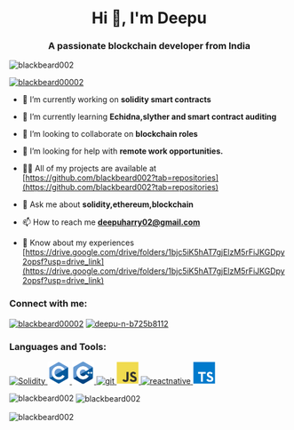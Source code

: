 <h1 align="center">Hi 👋, I'm Deepu</h1>
<h3 align="center">A passionate blockchain developer from India</h3>

<p align="left"> <img src="https://komarev.com/ghpvc/?username=blackbeard002&label=Profile%20views&color=0e75b6&style=flat" alt="blackbeard002" /> </p>

<p align="left"> <a href="https://twitter.com/blackbeard00002" target="blank"><img src="https://img.shields.io/twitter/follow/blackbeard00002?logo=twitter&style=for-the-badge" alt="blackbeard00002" /></a> </p>

- 🔭 I’m currently working on **solidity smart contracts**

- 🌱 I’m currently learning **Echidna,slyther and smart contract auditing**

- 👯 I’m looking to collaborate on **blockchain roles**

- 🤝 I’m looking for help with **remote work opportunities.**

- 👨‍💻 All of my projects are available at [https://github.com/blackbeard002?tab=repositories](https://github.com/blackbeard002?tab=repositories)

- 💬 Ask me about **solidity,ethereum,blockchain**

- 📫 How to reach me **deepuharry02@gmail.com**

- 📄 Know about my experiences [https://drive.google.com/drive/folders/1bjc5iK5hAT7gjElzM5rFiJKGDpy2opsf?usp=drive_link](https://drive.google.com/drive/folders/1bjc5iK5hAT7gjElzM5rFiJKGDpy2opsf?usp=drive_link)

<h3 align="left">Connect with me:</h3>
<p align="left">
<a href="https://twitter.com/blackbeard00002" target="blank"><img align="center" src="https://raw.githubusercontent.com/rahuldkjain/github-profile-readme-generator/master/src/images/icons/Social/twitter.svg" alt="blackbeard00002" height="30" width="40" /></a>
<a href="https://linkedin.com/in/deepu-n-b725b8112" target="blank"><img align="center" src="https://raw.githubusercontent.com/rahuldkjain/github-profile-readme-generator/master/src/images/icons/Social/linked-in-alt.svg" alt="deepu-n-b725b8112" height="30" width="40" /></a>
</p>

<h3 align="left">Languages and Tools:</h3>
<p align="left"> <a href="https://img.shields.io/badge/Solidity-%23363636.svg?style=for-the-badge&logo=solidity" target="_blank" rel="noreferrer"> <img src="https://img.shields.io/badge/Solidity-%23363636.svg?style=for-the-badge&logo=solidity" alt="Solidity" width="40" height="40"/> </a> <a href="https://www.cprogramming.com/" target="_blank" rel="noreferrer"> <img src="https://raw.githubusercontent.com/devicons/devicon/master/icons/c/c-original.svg" alt="c" width="40" height="40"/> </a> <a href="https://www.w3schools.com/cpp/" target="_blank" rel="noreferrer"> <img src="https://raw.githubusercontent.com/devicons/devicon/master/icons/cplusplus/cplusplus-original.svg" alt="c++" width="40" height="40"/> </a> <a href="https://git-scm.com/" target="_blank" rel="noreferrer"> <img src="https://www.vectorlogo.zone/logos/git-scm/git-scm-icon.svg" alt="git" width="40" height="40"/> </a> <a href="https://developer.mozilla.org/en-US/docs/Web/JavaScript" target="_blank" rel="noreferrer"> <img src="https://raw.githubusercontent.com/devicons/devicon/master/icons/javascript/javascript-original.svg" alt="javascript" width="40" height="40"/> </a> <a href="https://reactnative.dev/" target="_blank" rel="noreferrer"> <img src="https://reactnative.dev/img/header_logo.svg" alt="reactnative" width="40" height="40"/> </a> <a href="https://www.typescriptlang.org/" target="_blank" rel="noreferrer"> <img src="https://raw.githubusercontent.com/devicons/devicon/master/icons/typescript/typescript-original.svg" alt="typescript" width="40" height="40"/> </a> </p>

<p><img align="left" src="https://github-readme-stats.vercel.app/api/top-langs?username=blackbeard002&show_icons=true&locale=en&layout=compact" alt="blackbeard002" /></p>

<p>&nbsp;<img align="center" src="https://github-readme-stats.vercel.app/api?username=blackbeard002&show_icons=true&locale=en" alt="blackbeard002" /></p>

<p><img align="center" src="https://github-readme-streak-stats.herokuapp.com/?user=blackbeard002&" alt="blackbeard002" /></p>

